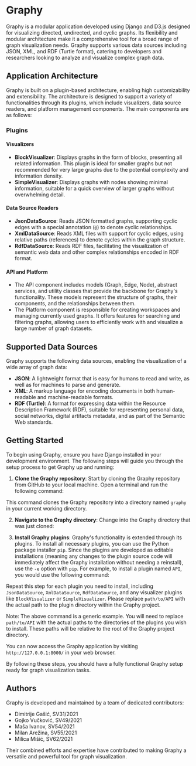 # Graphy

Graphy is a modular application developed using Django and D3.js designed for visualizing directed, undirected, and cyclic graphs. Its flexibility and modular architecture make it a comprehensive tool for a broad range of graph visualization needs. Graphy supports various data sources including JSON, XML, and RDF (Turtle format), catering to developers and researchers looking to analyze and visualize complex graph data.

## Application Architecture

Graphy is built on a plugin-based architecture, enabling high customizability and extensibility. The architecture is designed to support a variety of functionalities through its plugins, which include visualizers, data source readers, and platform management components. The main components are as follows:

### Plugins

#### Visualizers

- **BlockVisualizer**: Displays graphs in the form of blocks, presenting all related information. This plugin is ideal for smaller graphs but not recommended for very large graphs due to the potential complexity and information density.
- **SimpleVisualizer**: Displays graphs with nodes showing minimal information, suitable for a quick overview of larger graphs without overwhelming detail.

#### Data Source Readers

- **JsonDataSource**: Reads JSON formatted graphs, supporting cyclic edges with a special annotation (`@`) to denote cyclic relationships.
- **XmlDataSource**: Reads XML files with support for cyclic edges, using relative paths (references) to denote cycles within the graph structure.
- **RdfDataSource**: Reads RDF files, facilitating the visualization of semantic web data and other complex relationships encoded in RDF format.

#### API and Platform

- The API component includes models (Graph, Edge, Node), abstract services, and utility classes that provide the backbone for Graphy's functionality. These models represent the structure of graphs, their components, and the relationships between them.
- The Platform component is responsible for creating workspaces and managing currently used graphs. It offers features for searching and filtering graphs, allowing users to efficiently work with and visualize a large number of graph datasets.

## Supported Data Sources

Graphy supports the following data sources, enabling the visualization of a wide array of graph data:

- **JSON**: A lightweight format that is easy for humans to read and write, as well as for machines to parse and generate.
- **XML**: A markup language for encoding documents in both human-readable and machine-readable formats.
- **RDF (Turtle)**: A format for expressing data within the Resource Description Framework (RDF), suitable for representing personal data, social networks, digital artifacts metadata, and as part of the Semantic Web standards.

## Getting Started

To begin using Graphy, ensure you have Django installed in your development environment. The following steps will guide you through the setup process to get Graphy up and running:

1. **Clone the Graphy repository**:
   Start by cloning the Graphy repository from GitHub to your local machine. Open a terminal and run the following command:

This command clones the Graphy repository into a directory named `graphy` in your current working directory.

2. **Navigate to the Graphy directory**:
Change into the Graphy directory that was just cloned:

3. **Install Graphy plugins**:
Graphy's functionality is extended through its plugins. To install all necessary plugins, you can use the Python package installer `pip`. Since the plugins are developed as editable installations (meaning any changes to the plugin source code will immediately affect the Graphy installation without needing a reinstall), use the `-e` option with `pip`. For example, to install a plugin named `API`, you would use the following command:

Repeat this step for each plugin you need to install, including `JsonDataSource`, `XmlDataSource`, `RdfDataSource`, and any visualizer plugins like `BlockVisualizer` or `SimpleVisualizer`. Please replace `path/to/API` with the actual path to the plugin directory within the Graphy project.

Note: The above command is a generic example. You will need to replace `path/to/API` with the actual paths to the directories of the plugins you wish to install. These paths will be relative to the root of the Graphy project directory.

You can now access the Graphy application by visiting `http://127.0.0.1:8000/` in your web browser.

By following these steps, you should have a fully functional Graphy setup ready for graph visualization tasks.

## Authors

Graphy is developed and maintained by a team of dedicated contributors:

- Dimitrije Gašić, SV31/2021
- Gojko Vučković, SV49/2021
- Maša Ivanov, SV54/2021
- Milan Arežina, SV55/2021
- Milica Mišić, SV62/2021

Their combined efforts and expertise have contributed to making Graphy a versatile and powerful tool for graph visualization.
